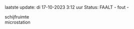 laatste update: 
di 17-10-2023  3:12   uur 
Status: FAALT - fout - 
<div class="service R">schijfruimte</div><div class="service Y">microstation</div>